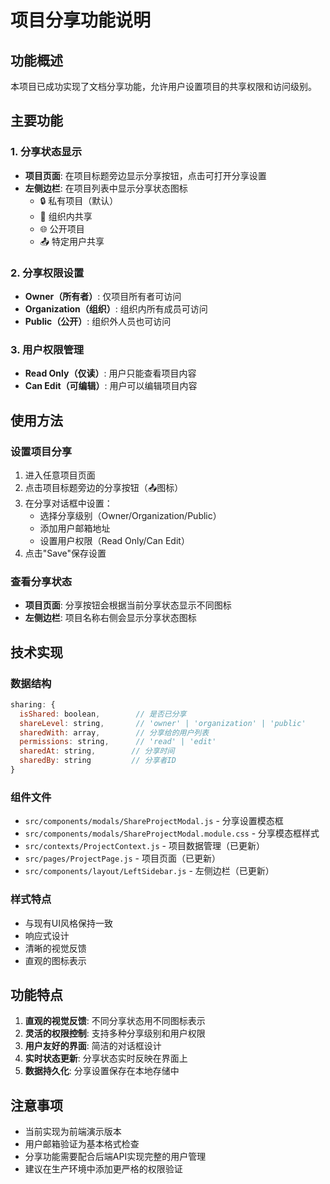 # 项目分享功能说明

## 功能概述

本项目已成功实现了文档分享功能，允许用户设置项目的共享权限和访问级别。

## 主要功能

### 1. 分享状态显示
- **项目页面**: 在项目标题旁边显示分享按钮，点击可打开分享设置
- **左侧边栏**: 在项目列表中显示分享状态图标
  - 🔒 私有项目（默认）
  - 👥 组织内共享
  - 🌐 公开项目
  - 📤 特定用户共享

### 2. 分享权限设置
- **Owner（所有者）**: 仅项目所有者可访问
- **Organization（组织）**: 组织内所有成员可访问
- **Public（公开）**: 组织外人员也可访问

### 3. 用户权限管理
- **Read Only（仅读）**: 用户只能查看项目内容
- **Can Edit（可编辑）**: 用户可以编辑项目内容

## 使用方法

### 设置项目分享
1. 进入任意项目页面
2. 点击项目标题旁边的分享按钮（📤图标）
3. 在分享对话框中设置：
   - 选择分享级别（Owner/Organization/Public）
   - 添加用户邮箱地址
   - 设置用户权限（Read Only/Can Edit）
4. 点击"Save"保存设置

### 查看分享状态
- **项目页面**: 分享按钮会根据当前分享状态显示不同图标
- **左侧边栏**: 项目名称右侧会显示分享状态图标

## 技术实现

### 数据结构
```javascript
sharing: {
  isShared: boolean,        // 是否已分享
  shareLevel: string,       // 'owner' | 'organization' | 'public'
  sharedWith: array,        // 分享给的用户列表
  permissions: string,      // 'read' | 'edit'
  sharedAt: string,        // 分享时间
  sharedBy: string         // 分享者ID
}
```

### 组件文件
- `src/components/modals/ShareProjectModal.js` - 分享设置模态框
- `src/components/modals/ShareProjectModal.module.css` - 分享模态框样式
- `src/contexts/ProjectContext.js` - 项目数据管理（已更新）
- `src/pages/ProjectPage.js` - 项目页面（已更新）
- `src/components/layout/LeftSidebar.js` - 左侧边栏（已更新）

### 样式特点
- 与现有UI风格保持一致
- 响应式设计
- 清晰的视觉反馈
- 直观的图标表示

## 功能特点

1. **直观的视觉反馈**: 不同分享状态用不同图标表示
2. **灵活的权限控制**: 支持多种分享级别和用户权限
3. **用户友好的界面**: 简洁的对话框设计
4. **实时状态更新**: 分享状态实时反映在界面上
5. **数据持久化**: 分享设置保存在本地存储中

## 注意事项

- 当前实现为前端演示版本
- 用户邮箱验证为基本格式检查
- 分享功能需要配合后端API实现完整的用户管理
- 建议在生产环境中添加更严格的权限验证 